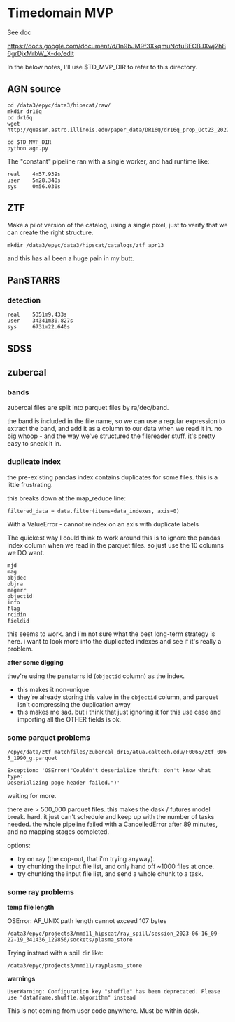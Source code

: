 # Timedomain MVP

See doc

https://docs.google.com/document/d/1n9bJM9f3XkqmuNofuBECBJXwj2h86grDjxMrbW_X-do/edit

In the below notes, I'll use $TD_MVP_DIR to refer to this directory.

## AGN source

```
cd /data3/epyc/data3/hipscat/raw/
mkdir dr16q
cd dr16q
wget http://quasar.astro.illinois.edu/paper_data/DR16Q/dr16q_prop_Oct23_2022.fits.gz
```

```
cd $TD_MVP_DIR
python agn.py
```

The "constant" pipeline ran with a single worker, and had runtime like:

```
real    4m57.939s
user    5m28.340s
sys     0m56.030s
```

## ZTF

Make a pilot version of the catalog, using a single pixel, just to verify that we can
create the right structure.

```
mkdir /data3/epyc/data3/hipscat/catalogs/ztf_apr13
```

and this has all been a huge pain in my butt.

## PanSTARRS

### detection

    real    5351m9.433s
    user    34341m30.827s
    sys     6731m22.640s

## SDSS


## zubercal

### bands

zubercal files are split into parquet files by ra/dec/band. 

the band is included in the file name, so we can use a regular expression to extract the 
band, and add it as a column to our data when we read it in. no big whoop - and the way 
we've structured the filereader stuff, it's pretty easy to sneak it in.

### duplicate index

the pre-existing pandas index contains duplicates for some files. this is a little frustrating.

this breaks down at the map_reduce line:

```
filtered_data = data.filter(items=data_indexes, axis=0)
```

With a ValueError - cannot reindex on an axis with duplicate labels

The quickest way I could think to work around this is to ignore the pandas index column when
we read in the parquet files. so just use the 10 columns we DO want.

    mjd
    mag
    objdec
    objra
    magerr
    objectid
    info
    flag
    rcidin
    fieldid

this seems to work. and i'm not sure what the best long-term strategy is here. i want to look
more into the duplicated indexes and see if it's really a problem.

**after some digging**

they're using the panstarrs id (`objectid` column) as the index.

- this makes it non-unique
- they're already storing this value in the `objectid` column, and parquet isn't compressing
the duplication away
- this makes me sad. but i think that just ignoring it for this use case and importing all 
the OTHER fields is ok.

### some parquet problems

`/epyc/data/ztf_matchfiles/zubercal_dr16/atua.caltech.edu/F0065/ztf_0065_1990_g.parquet`

    Exception: 'OSError("Couldn't deserialize thrift: don't know what type: 
    Deserializing page header failed.")'

waiting for more.

there are > 500_000 parquet files. this makes the dask / futures model break. hard. it
just can't schedule and keep up with the number of tasks needed. the whole pipeline
failed with a CancelledError after 89 minutes, and no mapping stages completed.

options:

- try on ray (the cop-out, that i'm trying anyway).
- try chunking the input file list, and only hand off ~1000 files at once.
- try chunking the input file list, and send a whole chunk to a task.

### some ray problems

**temp file length**

OSError: AF_UNIX path length cannot exceed 107 bytes

    /data3/epyc/projects3/mmd11_hipscat/ray_spill/session_2023-06-16_09-22-19_341436_129856/sockets/plasma_store

Trying instead with a spill dir like:

    /data3/epyc/projects3/mmd11/rayplasma_store

**warnings**

    UserWarning: Configuration key "shuffle" has been deprecated. Please use "dataframe.shuffle.algorithm" instead

This is not coming from user code anywhere. Must be within dask.